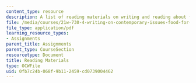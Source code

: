 ```yaml
---
content_type: resource
description: A list of reading materials on writing and reading about food and culture.
file: /media/courses/21w-730-4-writing-on-contemporary-issues-food-for-thought-writing-and-reading-about-the-cultures-of-food-fall-2008/0fb7c24b068f9b112459cd0739004462_homework.pdf
file_type: application/pdf
learning_resource_types:
- Assignments
parent_title: Assignments
parent_type: CourseSection
resourcetype: Document
title: Reading Materials
type: OCWFile
uid: 0fb7c24b-068f-9b11-2459-cd0739004462
---
```

